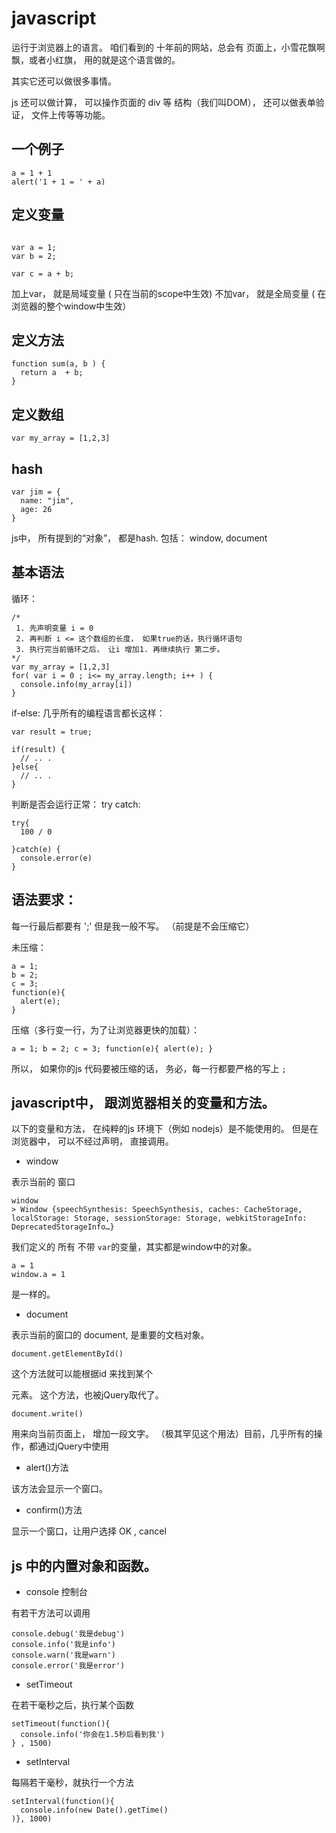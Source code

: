 # javascript

运行于浏览器上的语言。 咱们看到的 十年前的网站，总会有 页面上，小雪花飘啊飘，或者小红旗， 用的就是这个语言做的。

其实它还可以做很多事情。

js 还可以做计算， 可以操作页面的 div 等 结构（我们叫DOM）， 还可以做表单验证， 文件上传等等功能。

## 一个例子

```
a = 1 + 1
alert('1 + 1 = ' + a)
```

## 定义变量

```

var a = 1;
var b = 2;

var c = a + b;

```

加上var， 就是局域变量 ( 只在当前的scope中生效)
不加var， 就是全局变量 ( 在浏览器的整个window中生效）

## 定义方法

```
function sum(a, b ) {
  return a  + b;
}
```

## 定义数组

```
var my_array = [1,2,3]
```

## hash

```
var jim = {
  name: "jim",
  age: 26
}
```
js中， 所有提到的“对象”， 都是hash.  包括： window, document

## 基本语法

循环：


```
/*
 1. 先声明变量 i = 0
 2. 再判断 i <= 这个数组的长度， 如果true的话，执行循环语句
 3. 执行完当前循环之后， 让i 增加1. 再继续执行 第二步。
*/
var my_array = [1,2,3]
for( var i = 0 ; i<= my_array.length; i++ ) {
  console.info(my_array[i])
}

```

if-else: 几乎所有的编程语言都长这样：

```
var result = true;

if(result) {
  // .. .
}else{
  // .. .
}

```

判断是否会运行正常：  try catch:

```
try{
  100 / 0

}catch(e) {
  console.error(e)
}

```

## 语法要求：

每一行最后都要有  ';'   但是我一般不写。 （前提是不会压缩它）

未压缩：

```
a = 1;
b = 2;
c = 3;
function(e){
  alert(e);
}

```
压缩（多行变一行，为了让浏览器更快的加载）：

```
a = 1; b = 2; c = 3; function(e){ alert(e); }
```
所以， 如果你的js 代码要被压缩的话， 务必，每一行都要严格的写上 `;`

## javascript中， 跟浏览器相关的变量和方法。

以下的变量和方法， 在纯粹的js 环境下（例如 nodejs）是不能使用的。 但是在浏览器中， 可以不经过声明， 直接调用。

- window

表示当前的 窗口

```
window
> Window {speechSynthesis: SpeechSynthesis, caches: CacheStorage, localStorage: Storage, sessionStorage: Storage, webkitStorageInfo: DeprecatedStorageInfo…}
```

我们定义的 所有 不带 `var`的变量，其实都是window中的对象。

```
a = 1
window.a = 1
```
是一样的。

- document

表示当前的窗口的 document, 是重要的文档对象。

```
document.getElementById()
```
这个方法就可以能根据id 来找到某个 <div> 元素。 这个方法，也被jQuery取代了。

```
document.write()
```
用来向当前页面上， 增加一段文字。 （极其罕见这个用法）目前，几乎所有的操作，都通过jQuery中使用

- alert()方法

该方法会显示一个窗口。

- confirm()方法

显示一个窗口，让用户选择 OK , cancel

## js 中的内置对象和函数。

- console 控制台

有若干方法可以调用

```
console.debug('我是debug')
console.info('我是info')
console.warn('我是warn')
console.error('我是error')
```

- setTimeout

在若干毫秒之后，执行某个函数

```
setTimeout(function(){
  console.info('你会在1.5秒后看到我')
} , 1500)
```

- setInterval


每隔若干毫秒，就执行一个方法

```
setInterval(function(){
  console.info(new Date().getTime()
)}, 1000)
```
